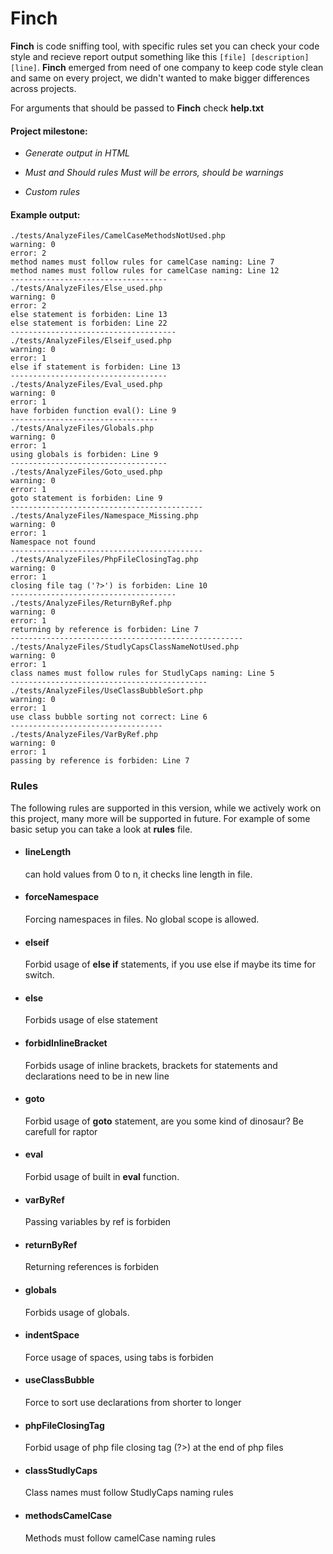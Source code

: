 # Finch
**Finch** is code sniffing tool, with specific rules set you can check your code style and recieve report output something like this ``[file] [description] [line]``. **Finch** emerged from need of one company to keep code style clean and same on every project, we didn't wanted to make bigger differences across projects.

For arguments that should be passed to **Finch** check **help.txt**

#### Project milestone:

- *Generate output in HTML*
- *Must and Should rules
     Must will be errors, should be warnings*

- *Custom rules*

#### Example output:

    ./tests/AnalyzeFiles/CamelCaseMethodsNotUsed.php  
    warning: 0  
    error: 2  
    method names must follow rules for camelCase naming: Line 7  
    method names must follow rules for camelCase naming: Line 12  
    -----------------------------------
    ./tests/AnalyzeFiles/Else_used.php  
    warning: 0  
    error: 2  
    else statement is forbiden: Line 13  
    else statement is forbiden: Line 22  
    -------------------------------------
    ./tests/AnalyzeFiles/Elseif_used.php  
    warning: 0  
    error: 1  
    else if statement is forbiden: Line 13  
    -----------------------------------
    ./tests/AnalyzeFiles/Eval_used.php  
    warning: 0  
    error: 1  
    have forbiden function eval(): Line 9  
    ---------------------------------
    ./tests/AnalyzeFiles/Globals.php  
    warning: 0  
    error: 1  
    using globals is forbiden: Line 9  
    -----------------------------------
    ./tests/AnalyzeFiles/Goto_used.php  
    warning: 0  
    error: 1  
    goto statement is forbiden: Line 9  
    -------------------------------------------
    ./tests/AnalyzeFiles/Namespace_Missing.php  
    warning: 0  
    error: 1  
    Namespace not found  
    -------------------------------------------
    ./tests/AnalyzeFiles/PhpFileClosingTag.php  
    warning: 0  
    error: 1  
    closing file tag ('?>') is forbiden: Line 10  
    -------------------------------------
    ./tests/AnalyzeFiles/ReturnByRef.php  
    warning: 0  
    error: 1  
    returning by reference is forbiden: Line 7  
    ----------------------------------------------------
    ./tests/AnalyzeFiles/StudlyCapsClassNameNotUsed.php  
    warning: 0  
    error: 1  
    class names must follow rules for StudlyCaps naming: Line 5  
    --------------------------------------------
    ./tests/AnalyzeFiles/UseClassBubbleSort.php  
    warning: 0  
    error: 1  
    use class bubble sorting not correct: Line 6  
    ----------------------------------
    ./tests/AnalyzeFiles/VarByRef.php  
    warning: 0  
    error: 1  
    passing by reference is forbiden: Line 7

### Rules

The following rules are supported in this version, while we actively work on this project, many more will be supported in future. For example of some basic setup you can take a look at **rules** file.

* #### lineLength
    can hold values from 0 to n, it checks line length in file.

* #### forceNamespace
    Forcing namespaces in files. No global scope is allowed.


* #### elseif
    Forbid usage of **else if** statements, if you use else if maybe its time for switch.

* #### else
    Forbids usage of else statement

* #### forbidInlineBracket
    Forbids usage of inline brackets, brackets for statements and declarations need to be in new line

* #### goto
    Forbid usage of **goto** statement, are you some kind of dinosaur? Be carefull for raptor

* #### eval
    Forbid usage of built in **eval** function.

* #### varByRef
    Passing variables by ref is forbiden

* #### returnByRef
    Returning references is forbiden

* #### globals
    Forbids usage of globals.

* #### indentSpace
    Force usage of spaces, using tabs is forbiden

* #### useClassBubble
    Force to sort use declarations from shorter to longer

* #### phpFileClosingTag
    Forbid usage of php file closing tag (?>) at the end of php files

* #### classStudlyCaps
    Class names must follow StudlyCaps naming rules

* #### methodsCamelCase
    Methods must follow camelCase naming rules
